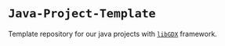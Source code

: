 # `Java-Project-Template`

Template repository for our java projects with [`libGDX`](https://github.com/libGDX/libGDX/) framework.
